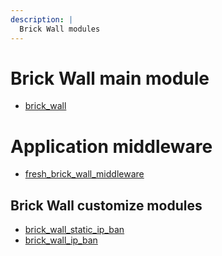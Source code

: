 ```yaml
---
description: |
  Brick Wall modules
---
```


# Brick Wall main module
- [brick_wall](/modules/brick_wall)

# Application middleware
- [fresh_brick_wall_middleware](/modules/fresh_brick_wall_middleware)

## Brick Wall customize modules

- [brick_wall_static_ip_ban](/modules/brick_wall_static_ip_ban)
- [brick_wall_ip_ban](/modules/brick_wall_ip_ban)

